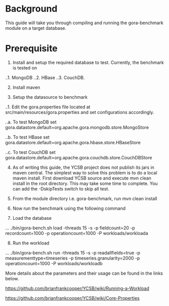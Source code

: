 <!--/**
 * Licensed to the Apache Software Foundation (ASF) under one
 * or more contributor license agreements.  See the NOTICE file
 * distributed with this work for additional information
 * regarding copyright ownership.  The ASF licenses this file
 * to you under the Apache License, Version 2.0 (the
 * "License"); you may not use this file except in compliance
 * with the License.  You may obtain a copy of the License at
 *
 *     http://www.apache.org/licenses/LICENSE-2.0
 *
 * Unless required by applicable law or agreed to in writing, software
 * distributed under the License is distributed on an "AS IS" BASIS,
 * WITHOUT WARRANTIES OR CONDITIONS OF ANY KIND, either express or implied.
 * See the License for the specific language governing permissions and
 * limitations under the License.
 */
-->
# Background 
This guide will take you through compiling and running the gora-benchmark module on a target database. 

# Prerequisite
1. Install and setup the required database to test. Currently, the benchmark is tested on 

..1. MongoDB
..2. HBase
..3. CouchDB.

2. Install maven

3. Setup the datasource to benchmark

..1. Edit the gora.properties file located at src/main/resources/gora.properties and set configurations accordingly. 

   ..a. To test MongoDB set gora.datastore.default=org.apache.gora.mongodb.store.MongoStore

   ..b. To test HBase set gora.datastore.default=org.apache.gora.hbase.store.HBaseStore

   ..c. To test CouchDB set gora.datastore.default=org.apache.gora.couchdb.store.CouchDBStore

4. As of writing this guide, the YCSB project does not publish its jars in maven central. The simplest way to solve this problem is to do a local maven install. First download YCSB source and execute mvn clean install in the root directory. This may take some time to complete. You can add the -DskipTests switch to skip all test.

5. From the module directory i.e. gora-benchmark, run mvn clean install 

6. Now run the benchmark using the following command

7. Load the database

... ./bin/gora-bench.sh load -threads 15 -s -p fieldcount=20 -p recordcount=1000 -p operationcount=1000 -P workloads/workloada

8. Run the workload

... ./bin/gora-bench.sh run -threads 15 -s -p readallfields=true -p measurementtype=timeseries -p timeseries.granularity=2000 -p operationcount=1000 -P workloads/workloadb


More details about the parameters and their usage can be found in the links below.  

https://github.com/brianfrankcooper/YCSB/wiki/Running-a-Workload

https://github.com/brianfrankcooper/YCSB/wiki/Core-Properties
